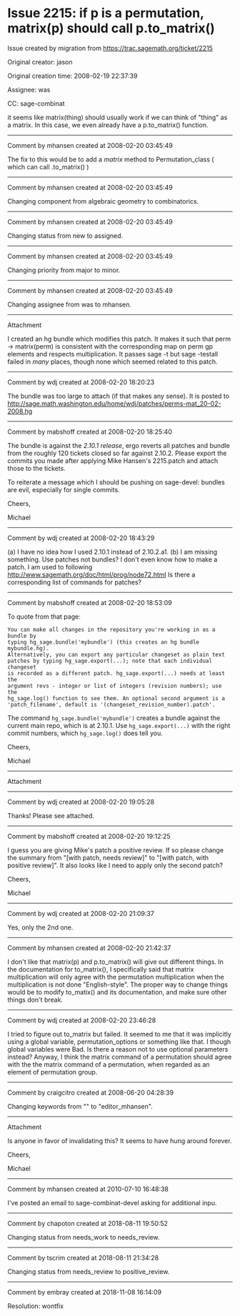 # Issue 2215: if p is a permutation, matrix(p) should call p.to_matrix()

Issue created by migration from https://trac.sagemath.org/ticket/2215

Original creator: jason

Original creation time: 2008-02-19 22:37:39

Assignee: was

CC:  sage-combinat

it seems like matrix(thing) should usually work if we can think of "thing" as a matrix.  In this case, we even already have a p.to_matrix() function.


---

Comment by mhansen created at 2008-02-20 03:45:49

The fix to this would be to add a _matrix_ method to Permutation_class ( which can call .to_matrix() )


---

Comment by mhansen created at 2008-02-20 03:45:49

Changing component from algebraic geometry to combinatorics.


---

Comment by mhansen created at 2008-02-20 03:45:49

Changing status from new to assigned.


---

Comment by mhansen created at 2008-02-20 03:45:49

Changing priority from major to minor.


---

Comment by mhansen created at 2008-02-20 03:45:49

Changing assignee from was to mhansen.


---

Attachment

I created an hg bundle which modifies this patch. It makes it such that 
perm -> matrix(perm) is consistent with the corresponding map on perm gp
elements and respects multiplication. It passes sage -t but sage -testall failed
in *many* places, though none which seemed related to this patch.


---

Comment by wdj created at 2008-02-20 18:20:23

The bundle was too large to attach (if that makes any sense). It is posted to
http://sage.math.washington.edu/home/wdj/patches/perms-mat_20-02-2008.hg


---

Comment by mabshoff created at 2008-02-20 18:25:40

The bundle is against the *2.10.1 release*, ergo reverts all patches and bundle from the roughly 120 tickets closed so far against 2.10.2. Please export the commits you made after applying Mike Hansen's 2215.patch and attach those to the tickets.

To reiterate a message which I should be pushing on sage-devel: bundles are evil, especially for single commits.

Cheers,

Michael


---

Comment by wdj created at 2008-02-20 18:43:29

(a) I have no idea how I used 2.10.1 instead of 2.10.2.a1.
(b) I am missing something. Use patches not bundles? I don't even know how to make
a patch. I am used to following http://www.sagemath.org/doc/html/prog/node72.html
Is there a corresponding list of commands for patches?


---

Comment by mabshoff created at 2008-02-20 18:53:09

To quote from that page:

```
You can make all changes in the repository you're working in as a bundle by
typing hg_sage.bundle('mybundle') (this creates an hg bundle mybundle.hg). 
Alternatively, you can export any particular changeset as plain text 
patches by typing hg_sage.export(...); note that each individual changeset 
is recorded as a different patch. hg_sage.export(...) needs at least the 
argument revs - integer or list of integers (revision numbers); use the 
hg_sage.log() function to see them. An optional second argument is a 
'patch_filename', default is '(changeset_revision_number).patch'.
```

The command `hg_sage.bundle('mybundle')` creates a bundle against the current main repo, which is at 2.10.1. Use `hg_sage.export(...)` with the right commit numbers, which `hg_sage.log()` does tell you.

Cheers,

Michael


---

Attachment


---

Comment by wdj created at 2008-02-20 19:05:28

Thanks! Please see attached.


---

Comment by mabshoff created at 2008-02-20 19:12:25

I guess you are giving Mike's patch a positive review. If so please change the summary from "[with patch, needs review]" to "[with patch, with positive review]". It also looks like I need to apply only the second patch?

Cheers,

Michael


---

Comment by wdj created at 2008-02-20 21:09:37

Yes, only the 2nd one.


---

Comment by mhansen created at 2008-02-20 21:42:37

I don't like that matrix(p) and p.to_matrix() will give out different things.  In the documentation for to_matrix(), I specifically said that matrix multiplication will only agree with the permutation  multiplication when the multiplication is not done "English-style".  The proper way to change things would be to modify to_matix() and its documentation, and make sure other things don't break.


---

Comment by wdj created at 2008-02-20 23:46:28

I tried to figure out to_matrix but failed. It seemed to me that it was
implicitly using a global variable, permutation_options or something like that.
I though global variables were Bad. Is there a reason not to use optional
parameters instead? Anyway, I think the matrix command of a permutation
should agree with the the matrix command of a permutation, when regarded as an element
of permutation group.


---

Comment by craigcitro created at 2008-06-20 04:28:39

Changing keywords from "" to "editor_mhansen".


---

Attachment

Is anyone in favor of invalidating this? It seems to have hung around forever.

Cheers,

Michael


---

Comment by mhansen created at 2010-07-10 16:48:38

I've posted an email to sage-combinat-devel asking for additional inpu.


---

Comment by chapoton created at 2018-08-11 19:50:52

Changing status from needs_work to needs_review.


---

Comment by tscrim created at 2018-08-11 21:34:28

Changing status from needs_review to positive_review.


---

Comment by embray created at 2018-11-08 16:14:09

Resolution: wontfix
